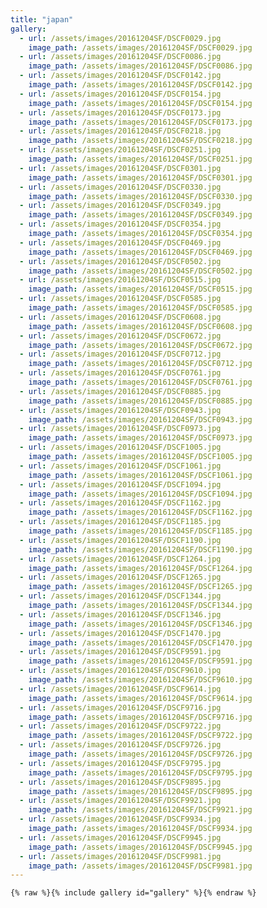 ```yaml
---
title: "japan"
gallery:
  - url: /assets/images/20161204SF/DSCF0029.jpg
    image_path: /assets/images/20161204SF/DSCF0029.jpg
  - url: /assets/images/20161204SF/DSCF0086.jpg
    image_path: /assets/images/20161204SF/DSCF0086.jpg
  - url: /assets/images/20161204SF/DSCF0142.jpg
    image_path: /assets/images/20161204SF/DSCF0142.jpg
  - url: /assets/images/20161204SF/DSCF0154.jpg
    image_path: /assets/images/20161204SF/DSCF0154.jpg
  - url: /assets/images/20161204SF/DSCF0173.jpg
    image_path: /assets/images/20161204SF/DSCF0173.jpg
  - url: /assets/images/20161204SF/DSCF0218.jpg
    image_path: /assets/images/20161204SF/DSCF0218.jpg
  - url: /assets/images/20161204SF/DSCF0251.jpg
    image_path: /assets/images/20161204SF/DSCF0251.jpg
  - url: /assets/images/20161204SF/DSCF0301.jpg
    image_path: /assets/images/20161204SF/DSCF0301.jpg
  - url: /assets/images/20161204SF/DSCF0330.jpg
    image_path: /assets/images/20161204SF/DSCF0330.jpg
  - url: /assets/images/20161204SF/DSCF0349.jpg
    image_path: /assets/images/20161204SF/DSCF0349.jpg
  - url: /assets/images/20161204SF/DSCF0354.jpg
    image_path: /assets/images/20161204SF/DSCF0354.jpg
  - url: /assets/images/20161204SF/DSCF0469.jpg
    image_path: /assets/images/20161204SF/DSCF0469.jpg
  - url: /assets/images/20161204SF/DSCF0502.jpg
    image_path: /assets/images/20161204SF/DSCF0502.jpg
  - url: /assets/images/20161204SF/DSCF0515.jpg
    image_path: /assets/images/20161204SF/DSCF0515.jpg
  - url: /assets/images/20161204SF/DSCF0585.jpg
    image_path: /assets/images/20161204SF/DSCF0585.jpg
  - url: /assets/images/20161204SF/DSCF0608.jpg
    image_path: /assets/images/20161204SF/DSCF0608.jpg
  - url: /assets/images/20161204SF/DSCF0672.jpg
    image_path: /assets/images/20161204SF/DSCF0672.jpg
  - url: /assets/images/20161204SF/DSCF0712.jpg
    image_path: /assets/images/20161204SF/DSCF0712.jpg
  - url: /assets/images/20161204SF/DSCF0761.jpg
    image_path: /assets/images/20161204SF/DSCF0761.jpg
  - url: /assets/images/20161204SF/DSCF0885.jpg
    image_path: /assets/images/20161204SF/DSCF0885.jpg
  - url: /assets/images/20161204SF/DSCF0943.jpg
    image_path: /assets/images/20161204SF/DSCF0943.jpg
  - url: /assets/images/20161204SF/DSCF0973.jpg
    image_path: /assets/images/20161204SF/DSCF0973.jpg
  - url: /assets/images/20161204SF/DSCF1005.jpg
    image_path: /assets/images/20161204SF/DSCF1005.jpg
  - url: /assets/images/20161204SF/DSCF1061.jpg
    image_path: /assets/images/20161204SF/DSCF1061.jpg
  - url: /assets/images/20161204SF/DSCF1094.jpg
    image_path: /assets/images/20161204SF/DSCF1094.jpg
  - url: /assets/images/20161204SF/DSCF1162.jpg
    image_path: /assets/images/20161204SF/DSCF1162.jpg
  - url: /assets/images/20161204SF/DSCF1185.jpg
    image_path: /assets/images/20161204SF/DSCF1185.jpg
  - url: /assets/images/20161204SF/DSCF1190.jpg
    image_path: /assets/images/20161204SF/DSCF1190.jpg
  - url: /assets/images/20161204SF/DSCF1264.jpg
    image_path: /assets/images/20161204SF/DSCF1264.jpg
  - url: /assets/images/20161204SF/DSCF1265.jpg
    image_path: /assets/images/20161204SF/DSCF1265.jpg
  - url: /assets/images/20161204SF/DSCF1344.jpg
    image_path: /assets/images/20161204SF/DSCF1344.jpg
  - url: /assets/images/20161204SF/DSCF1346.jpg
    image_path: /assets/images/20161204SF/DSCF1346.jpg
  - url: /assets/images/20161204SF/DSCF1470.jpg
    image_path: /assets/images/20161204SF/DSCF1470.jpg
  - url: /assets/images/20161204SF/DSCF9591.jpg
    image_path: /assets/images/20161204SF/DSCF9591.jpg
  - url: /assets/images/20161204SF/DSCF9610.jpg
    image_path: /assets/images/20161204SF/DSCF9610.jpg
  - url: /assets/images/20161204SF/DSCF9614.jpg
    image_path: /assets/images/20161204SF/DSCF9614.jpg
  - url: /assets/images/20161204SF/DSCF9716.jpg
    image_path: /assets/images/20161204SF/DSCF9716.jpg
  - url: /assets/images/20161204SF/DSCF9722.jpg
    image_path: /assets/images/20161204SF/DSCF9722.jpg
  - url: /assets/images/20161204SF/DSCF9726.jpg
    image_path: /assets/images/20161204SF/DSCF9726.jpg
  - url: /assets/images/20161204SF/DSCF9795.jpg
    image_path: /assets/images/20161204SF/DSCF9795.jpg
  - url: /assets/images/20161204SF/DSCF9895.jpg
    image_path: /assets/images/20161204SF/DSCF9895.jpg
  - url: /assets/images/20161204SF/DSCF9921.jpg
    image_path: /assets/images/20161204SF/DSCF9921.jpg
  - url: /assets/images/20161204SF/DSCF9934.jpg
    image_path: /assets/images/20161204SF/DSCF9934.jpg
  - url: /assets/images/20161204SF/DSCF9945.jpg
    image_path: /assets/images/20161204SF/DSCF9945.jpg
  - url: /assets/images/20161204SF/DSCF9981.jpg
    image_path: /assets/images/20161204SF/DSCF9981.jpg
---
```


```liquid
{% raw %}{% include gallery id="gallery" %}{% endraw %}
```
